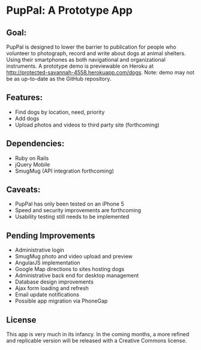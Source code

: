PupPal: A Prototype App
===============================

## Goal:
PupPal is designed to lower the barrier to publication for people who volunteer to photograph, record and write about dogs at animal shelters. Using their smartphones as both navigational and organizational instruments. A prototype demo is previewable on Heroku at http://protected-savannah-4558.herokuapp.com/dogs. Note: demo may not be as up-to-date as the GitHub repository.

## Features:
- Find dogs by location, need, priority
- Add dogs
- Upload photos and videos to third party site (forthcoming)

## Dependencies:
- Ruby on Rails
- jQuery Mobile
- SmugMug (API integration forthcoming)

## Caveats:
- PupPal has only been tested on an iPhone 5
- Speed and security improvements are forthcoming
- Usability testing still needs to be implemented 

## Pending Improvements
- Administrative login
- SmugMug photo and video upload and preview
- AngularJS implementation
- Google Map directions to sites hosting dogs
- Administrative back end for desktop management
- Database design improvements
- Ajax form loading and refresh
- Email update notifications
- Possible app migration via PhoneGap

## License
This app is very much in its infancy. In the coming months, a more refined and replicable version will be released with a Creative Commons license.
